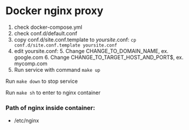 # Docker nginx proxy

1. check docker-compose.yml
2. check conf.d/default.conf
3. copy conf.d/site.conf.template to *yoursite*.conf:
   `cp conf.d/site.conf.template yoursite.conf`
4. edit yoursite.conf:
   5. Change CHANGE_TO_DOMAIN_NAME, ex. google.com
   6. Change CHANGE_TO_TARGET_HOST_AND_PORT$, ex. mycomp.com
7. Run service with command `make up`

Run `make down` to stop service

Run `make sh` to enter to nginx container

### Path of nginx inside container:

- /etc/nginx